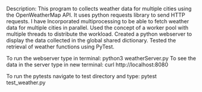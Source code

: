Description: This program to collects weather data for multiple cities using the OpenWeatherMap API. It uses python requests library to send HTTP requests. 
I have Incorporated multiprocessing to be able to fetch weather data for multiple cities in parallel. Used the concept of a worker pool with multiple threads to distribute the workload.
Created a python webserver to display the data collected in the global shared dictionary. Tested the retrieval of weather functions using PyTest.

To run the webserver type in terminal: python3 weatherServer.py
To see the data in the server type in new terminal: curl http://localhost:8080

To run the pytests navigate to test directory and type: pytest test_weather.py
